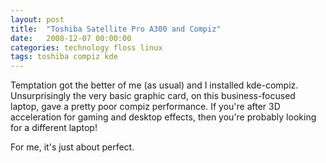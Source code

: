 ```yaml
---
layout: post
title:  "Toshiba Satellite Pro A300 and Compiz"
date:   2008-12-07 00:00:00
categories: technology floss linux
tags: toshiba compiz kde
---
```


Temptation got the better of me (as usual) and I installed kde-compiz.  Unsurprisingly the very basic graphic card, on this business-focused laptop, gave a pretty poor compiz performance.  If you're after 3D acceleration for gaming and desktop effects, then you're probably looking for a different laptop!

For me, it's just about perfect.

